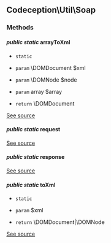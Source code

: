
## Codeception\Util\Soap


### Methods


#### *public static* arrayToXml
 * `static` 

 * `param`  \DOMDocument $xml
 * `param`  \DOMNode     $node
 * `param`  array       $array

 * `return`  \DOMDocument

[See source](https://github.com/Codeception/Codeception/blob/master/src/Codeception/Util/Soap.php#L16)

#### *public static* request
[See source](https://github.com/Codeception/Codeception/blob/master/src/Codeception/Util/Soap.php#L60)

#### *public static* response
[See source](https://github.com/Codeception/Codeception/blob/master/src/Codeception/Util/Soap.php#L65)

#### *public static* toXml
 * `static` 

 * `param`  $xml

 * `return`  \DOMDocument|\DOMNode

[See source](https://github.com/Codeception/Codeception/blob/master/src/Codeception/Util/Soap.php#L35)
